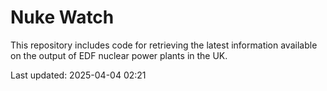 # Nuke Watch

This repository includes code for retrieving the latest information available on the output of EDF nuclear power plants in the UK.

Last updated: 2025-04-04 02:21